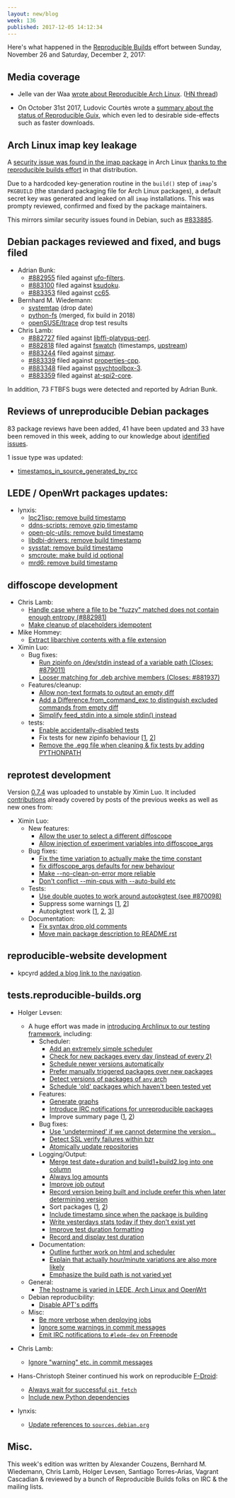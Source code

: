 ```yaml
---
layout: new/blog
week: 136
published: 2017-12-05 14:12:34
---
```


Here's what happened in the [Reproducible Builds](https://reproducible-builds.org) effort between Sunday, November 26 and Saturday, December 2, 2017:

Media coverage
--------------

* Jelle van der Waa [wrote about Reproducible Arch Linux](http://vdwaa.nl/arch/linux/reproducible/builds/security/reproducible-builds-arch/). ([HN thread](https://news.ycombinator.com/item?id=15820356))

* On October 31st 2017, Ludovic Courtès wrote a [summary about the status of Reproducible Guix](https://gnu.org/software/guix/news/reproducible-builds-a-status-update.html), which even led to desirable side-effects such as faster downloads.

Arch Linux imap key leakage
---------------------------

A [security issue was found in the imap package](https://bugs.archlinux.org/task/56484) in Arch Linux [thanks to the reproducible builds effort](https://tests.reproducible-builds.org/archlinux/) in that distribution.

Due to a hardcoded key-generation routine in the `build()` step of `imap`'s `PKGBUILD` (the standard packaging file for Arch Linux packages), a default secret key was generated and leaked on all `imap` installations. This was prompty reviewed, confirmed and fixed by the package maintainers.

This mirrors similar security issues found in Debian, such as [#833885](https://bugs.debian.org/833885).

Debian packages reviewed and fixed, and bugs filed
-------------------------------------------

* Adrian Bunk:
    * [#882955](https://bugs.debian.org/882955) filed against [ufo-filters](https://tracker.debian.org/pkg/ufo-filters).
    * [#883100](https://bugs.debian.org/883100) filed against [ksudoku](https://tracker.debian.org/pkg/ksudoku).
    * [#883353](https://bugs.debian.org/883353) filed against [cc65](https://tracker.debian.org/pkg/cc65).
* Bernhard M. Wiedemann:
  * [systemtap](https://sourceware.org/ml/systemtap/2017-q4/msg00155.html) (drop date)
  * [python-fs](https://github.com/PyFilesystem/pyfilesystem2/pull/114) (merged, fix build in 2018)
  * [openSUSE/ltrace](https://build.opensuse.org/request/show/546771) drop test results
* Chris Lamb:
    * [#882727](https://bugs.debian.org/882727) filed against [libffi-platypus-perl](https://tracker.debian.org/pkg/libffi-platypus-perl).
    * [#882818](https://bugs.debian.org/882818) filed against [fswatch](https://tracker.debian.org/pkg/fswatch) (timestamps, [upstream](https://github.com/emcrisostomo/fswatch/pull/192))
    * [#883244](https://bugs.debian.org/883244) filed against [simavr](https://tracker.debian.org/pkg/simavr).
    * [#883339](https://bugs.debian.org/883339) filed against [properties-cpp](https://tracker.debian.org/pkg/properties-cpp).
    * [#883348](https://bugs.debian.org/883348) filed against [psychtoolbox-3](https://tracker.debian.org/pkg/psychtoolbox-3).
    * [#883359](https://bugs.debian.org/883359) filed against [at-spi2-core](https://tracker.debian.org/pkg/at-spi2-core).

In addition, 73 FTBFS bugs were detected and reported by Adrian Bunk.

Reviews of unreproducible Debian packages
----------------------------------

83 package reviews have been added, 41 have been updated and 33 have been removed in this week,
adding to our knowledge about [identified issues](https://tests.reproducible-builds.org/debian/index_issues.html).

1 issue type was updated:

- [timestamps\_in\_source\_generated\_by_rcc](https://salsa.debian.org/reproducible-builds/reproducible-notes/commit/d86ea540)


LEDE / OpenWrt packages updates:
---------------------------------

- lynxis:
    - [lpc21isp: remove build timestamp](https://github.com/openwrt/packages/pull/5215)
    - [ddns-scripts: remove gzip timestamp](https://github.com/openwrt/packages/pull/5214)
    - [open-plc-utils: remove build timestamp](https://github.com/openwrt/packages/pull/5213)
    - [libdbi-drivers: remove build timestamp](https://github.com/openwrt/packages/pull/5207)
    - [sysstat: remove build timestamp](https://github.com/openwrt/packages/pull/5205)
    - [smcroute: make build id optional](https://github.com/openwrt-routing/packages/pull/331)
    - [mrd6: remove build timestamp](https://github.com/openwrt-routing/packages/pull/330)


diffoscope development
----------------------

- Chris Lamb:
    - [Handle case where a file to be "fuzzy" matched does not contain enough entropy (#882981)](https://salsa.debian.org/reproducible-builds/diffoscope/commit/8599873)
    - [Make cleanup of placeholders idempotent](https://salsa.debian.org/reproducible-builds/diffoscope/commit/893a1e7)
- Mike Hommey:
    - [Extract libarchive contents with a file extension](https://salsa.debian.org/reproducible-builds/diffoscope/commit/a7c1d23)
- Ximin Luo:
    - Bug fixes:
        - [Run zipinfo on /dev/stdin instead of a variable path (Closes: #879011)](https://salsa.debian.org/reproducible-builds/diffoscope/commit/25fee28)
        - [Looser matching for .deb archive members (Closes: #881937)](https://salsa.debian.org/reproducible-builds/diffoscope/commit/e5dc438)
    - Features/cleanup:
        - [Allow non-text formats to output an empty diff](https://salsa.debian.org/reproducible-builds/diffoscope/commit/0670bc0)
        - [Add a Difference.from\_command\_exc to distinguish excluded commands from empty diff](https://salsa.debian.org/reproducible-builds/diffoscope/commit/f148615)
        - [Simplify feed\_stdin into a simple stdin() instead](https://salsa.debian.org/reproducible-builds/diffoscope/commit/dcf2d40)
    - tests:
        - [Enable accidentally-disabled tests](https://salsa.debian.org/reproducible-builds/diffoscope/commit/40fd9f5)
        - Fix tests for new zipinfo behaviour [[1](https://salsa.debian.org/reproducible-builds/diffoscope/commit/9f9d8e1), [2](https://salsa.debian.org/reproducible-builds/diffoscope/commit/87d3050)]
        - [Remove the .egg file when cleaning & fix tests by adding PYTHONPATH](https://salsa.debian.org/reproducible-builds/diffoscope/commit/aef3b3d)


reprotest development
---------------------

Version [0.7.4](https://tracker.debian.org/news/889957) was uploaded to unstable by Ximin Luo.
It included [contributions](https://salsa.debian.org/reproducible-builds/reprotest/commits/debian/0.7.4)
already covered by posts of the previous weeks as well as new ones from:

- Ximin Luo:
    - New features:
        - [Allow the user to select a different diffoscope](https://salsa.debian.org/reproducible-builds/reprotest.git/commit/?id=6de8df5)
        - [Allow injection of experiment variables into diffoscope\_args](https://salsa.debian.org/reproducible-builds/reprotest.git/commit/?id=1d07fb0)
    - Bug fixes:
        - [Fix the time variation to actually make the time constant](https://salsa.debian.org/reproducible-builds/reprotest.git/commit/?id=acff508)
        - [fix diffoscope\_args defaults for new behaviour](https://salsa.debian.org/reproducible-builds/reprotest.git/commit/?id=71a5182)
        - [Make --no-clean-on-error more reliable](https://salsa.debian.org/reproducible-builds/reprotest.git/commit/?id=131e918)
        - [Don't conflict --min-cpus with --auto-build etc](https://salsa.debian.org/reproducible-builds/reprotest.git/commit/?id=8f84d01)
    - Tests:
        - [Use double quotes to work around autopkgtest (see #870098)](https://salsa.debian.org/reproducible-builds/reprotest.git/commit/?id=c02e74e)
        - Suppress some warnings [[1](https://salsa.debian.org/reproducible-builds/reprotest.git/commit/?id=4245a2a), [2](https://salsa.debian.org/reproducible-builds/reprotest.git/commit/?id=9d9dd04)]
        - Autopkgtest work [[1](https://salsa.debian.org/reproducible-builds/reprotest.git/commit/?id=4426c5e), [2](https://salsa.debian.org/reproducible-builds/reprotest.git/commit/?id=789132f), [3](https://salsa.debian.org/reproducible-builds/reprotest.git/commit/?id=56e1b44)]
    - Documentation:
        - [Fix syntax drop old comments](https://salsa.debian.org/reproducible-builds/reprotest.git/commit/?id=c44773b)
        - [Move main package description to README.rst](https://salsa.debian.org/reproducible-builds/reprotest.git/commit/?id=fbb1b6a)


reproducible-website development
--------------------------------

* kpcyrd [added a blog link to the navigation](https://salsa.debian.org/reproducible-builds/reproducible-website/commit/2fc5f6b).


tests.reproducible-builds.org
-----------------------------

- Holger Levsen:
    - A huge effort was made in [introducing Archlinux to our testing framework](https://tests.reproducible-builds.org/archlinux/archlinux.html), including:
        - Scheduler:
            - [Add an extremely simple scheduler](https://anonscm.debian.org/git/qa/jenkins.debian.net.git/commit/?id=e901d066)
            - [Check for new packages every day (instead of every 2)](https://anonscm.debian.org/git/qa/jenkins.debian.net.git/commit/?id=368d055b)
            - [Schedule newer versions automatically](https://anonscm.debian.org/git/qa/jenkins.debian.net.git/commit/?id=e6346092)
            - [Prefer manually triggered packages over new packages](https://anonscm.debian.org/git/qa/jenkins.debian.net.git/commit/?id=5c2b989a)
            - [Detect versions of packages of `any` arch](https://anonscm.debian.org/git/qa/jenkins.debian.net.git/commit/?id=2809fdde)
            - [Schedule 'old' packages which haven't been tested yet](https://anonscm.debian.org/git/qa/jenkins.debian.net.git/commit/?id=735a2b36)
        - Features:
            - [Generate graphs](https://anonscm.debian.org/git/qa/jenkins.debian.net.git/commit/?id=5fc61d7c)
            - [Introduce IRC notifications for unreproducible packages](https://anonscm.debian.org/git/qa/jenkins.debian.net.git/commit/?id=d46390f6)
            - Improve summary page ([1](https://anonscm.debian.org/git/qa/jenkins.debian.net.git/commit/?id=ac1e8f8f), [2](https://anonscm.debian.org/git/qa/jenkins.debian.net.git/commit/?id=75c22af3))
        - Bug fixes:
            - [Use 'undetermined' if we cannot determine the version...](https://anonscm.debian.org/git/qa/jenkins.debian.net.git/commit/?id=812e249a)
            - [Detect SSL verify failures within bzr](https://anonscm.debian.org/git/qa/jenkins.debian.net.git/commit/?id=30ab7bd0)
            - [Atomically update repositories](https://anonscm.debian.org/git/qa/jenkins.debian.net.git/commit/?id=710a3d04)
        - Logging/Output:
            - [Merge test date+duration and build1+build2.log into one column](https://anonscm.debian.org/git/qa/jenkins.debian.net.git/commit/?id=e1a21009)
            - [Always log amounts](https://anonscm.debian.org/git/qa/jenkins.debian.net.git/commit/?id=30ff0113)
            - [Improve job output](https://anonscm.debian.org/git/qa/jenkins.debian.net.git/commit/?id=b38ad949)
            - [Record version being built and include prefer this when later determining version](https://anonscm.debian.org/git/qa/jenkins.debian.net.git/commit/?id=ee0eaca9)
            - Sort packages ([1](https://anonscm.debian.org/git/qa/jenkins.debian.net.git/commit/?id=c310bae7), [2](https://anonscm.debian.org/git/qa/jenkins.debian.net.git/commit/?id=d374bb24))
            - [Include timestamp since when the package is building](https://anonscm.debian.org/git/qa/jenkins.debian.net.git/commit/?id=4f7af90d)
            - [Write yesterdays stats today if they don't exist yet](https://anonscm.debian.org/git/qa/jenkins.debian.net.git/commit/?id=5c1bf7ff)
            - [Improve test duration formatting](https://anonscm.debian.org/git/qa/jenkins.debian.net.git/commit/?id=df6293ff)
            - [Record and display test duration](https://anonscm.debian.org/git/qa/jenkins.debian.net.git/commit/?id=6a6c44ba)
        - Documentation:
            - [Outline further work on html and scheduler](https://anonscm.debian.org/git/qa/jenkins.debian.net.git/commit/?id=f5d95f36)
            - [Explain that actually hour/minute variations are also more likely](https://anonscm.debian.org/git/qa/jenkins.debian.net.git/commit/?id=044bece8)
            - [Emphasize the build path is not varied yet](https://anonscm.debian.org/git/qa/jenkins.debian.net.git/commit/?id=64e51c31)
    - General:
        - [The hostname is varied in LEDE, Arch Linux and OpenWrt](https://salsa.debian.org/reproducible-builds/jenkins.debian.net.git/commit/?id=bf259eee)
    - Debian reproducibility:
        - [Disable APT's pdiffs](https://anonscm.debian.org/git/qa/jenkins.debian.net.git/commit/?id=94b54a2e)
    - Misc:
        - [Be more verbose when deploying jobs](https://anonscm.debian.org/git/qa/jenkins.debian.net.git/commit/?id=76b11fd8)
        - [Ignore some warnings in commit messages](https://anonscm.debian.org/git/qa/jenkins.debian.net.git/commit/?id=261a781d)
        - [Emit IRC notifications to `#lede-dev` on Freenode](https://anonscm.debian.org/git/qa/jenkins.debian.net.git/commit/?id=bbbb35ed)

- Chris Lamb:
    - [Ignore "warning" etc. in commit messages](https://anonscm.debian.org/git/qa/jenkins.debian.net.git/commit/?id=70f4d6a9)

- Hans-Christoph Steiner continued his work on reproducible [F-Droid](https://f-droid.org/en/):
    - [Always wait for successful `git fetch`](https://anonscm.debian.org/git/qa/jenkins.debian.net.git/commit/?id=715102a8)
    - [Include new Python dependencies](https://anonscm.debian.org/git/qa/jenkins.debian.net.git/commit/?id=fb94269b)

- lynxis:
    - [Update references to `sources.debian.org`](https://anonscm.debian.org/git/qa/jenkins.debian.net.git/commit/?id=abe238c3)

Misc.
-----

This week's edition was written by Alexander Couzens, Bernhard M. Wiedemann, Chris Lamb, Holger Levsen, Santiago Torres-Arias, Vagrant Cascadian & reviewed by a bunch of Reproducible Builds folks on IRC & the mailing lists.
